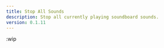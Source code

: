 ```yaml
---
title: Stop All Sounds
description: Stop all currently playing soundboard sounds.
version: 0.1.11
---
```


:wip
